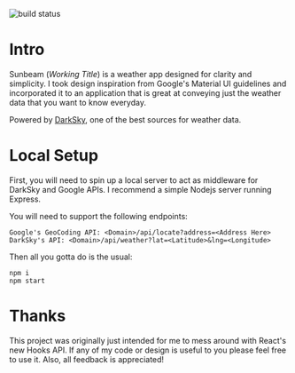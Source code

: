 ![build status](https://travis-ci.com/Tauag/Sunbeam.svg?branch=master)

# Intro

Sunbeam (_Working Title_) is a weather app designed for clarity and simplicity. I took design inspiration from Google's Material UI guidelines and incorporated it to an application that is great at conveying just the weather data that you want to know everyday.

Powered by [DarkSky](https://darksky.net), one of the best sources for weather data.

# Local Setup

First, you will need to spin up a local server to act as middleware for DarkSky and Google APIs. I recommend a simple Nodejs server running Express.

You will need to support the following endpoints:

```
Google's GeoCoding API: <Domain>/api/locate?address=<Address Here>
DarkSky's API: <Domain>/api/weather?lat=<Latitude>&lng=<Longitude>
```

Then all you gotta do is the usual:

```
npm i
npm start
```

# Thanks

This project was originally just intended for me to mess around with React's new Hooks API. If any of my code or design is useful to you please feel free to use it. Also, all feedback is appreciated!
